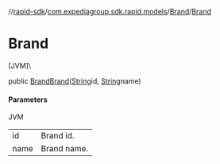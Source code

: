 //[rapid-sdk](../../../index.md)/[com.expediagroup.sdk.rapid.models](../index.md)/[Brand](index.md)/[Brand](-brand.md)

# Brand

[JVM]\

public [Brand](index.md)[Brand](-brand.md)([String](https://docs.oracle.com/javase/8/docs/api/java/lang/String.html)id, [String](https://docs.oracle.com/javase/8/docs/api/java/lang/String.html)name)

#### Parameters

JVM

| | |
|---|---|
| id | Brand id. |
| name | Brand name. |
